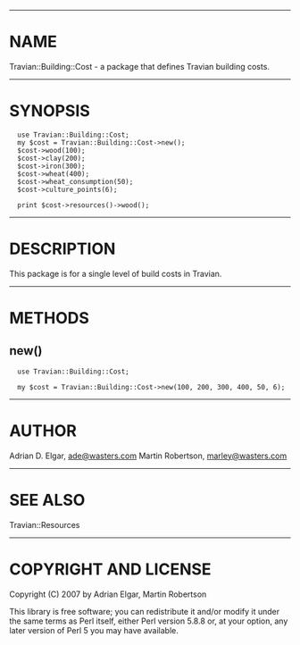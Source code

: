 
---

# NAME #

Travian::Building::Cost - a package that defines Travian building costs.



---

# SYNOPSIS #
```
  use Travian::Building::Cost;
  my $cost = Travian::Building::Cost->new();
  $cost->wood(100);
  $cost->clay(200);
  $cost->iron(300);
  $cost->wheat(400);
  $cost->wheat_consumption(50);
  $cost->culture_points(6);

  print $cost->resources()->wood();
```


---

# DESCRIPTION #

This package is for a single level of build costs in Travian.



---

# METHODS #


## new() ##
```
  use Travian::Building::Cost;

  my $cost = Travian::Building::Cost->new(100, 200, 300, 400, 50, 6);
```


---

# AUTHOR #

Adrian D. Elgar, <ade@wasters.com> Martin Robertson, <marley@wasters.com>



---

# SEE ALSO #

Travian::Resources



---

# COPYRIGHT AND LICENSE #

Copyright (C) 2007 by Adrian Elgar, Martin Robertson

This library is free software; you can redistribute it and/or modify it under the same terms as Perl itself, either Perl version 5.8.8 or, at your option, any later version of Perl 5 you may have available.